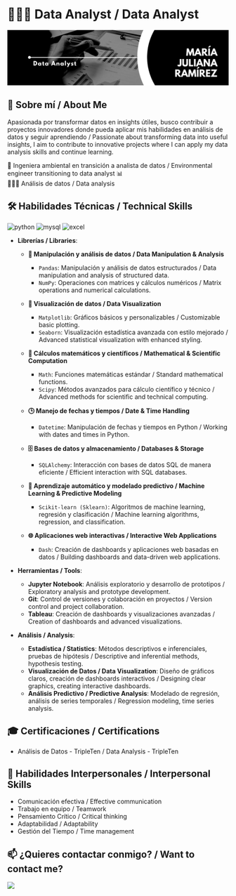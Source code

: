 # 👩🏻‍💻 Data Analyst / Data Analyst

<div id="header" align="center">
  <img decoding="async" src="Black & White Modern Minimalist Data Analyst LinkedIn Banner.png" width="800"/>
</div>

## 🌟 Sobre mí / About Me
Apasionada por transformar datos en insights útiles, busco contribuir a proyectos innovadores donde pueda aplicar mis habilidades en análisis de datos y seguir aprendiendo / Passionate about transforming data into useful insights, I aim to contribute to innovative projects where I can apply my data analysis skills and continue learning.

🌱 Ingeniera ambiental en transición a analista de datos / Environmental engineer transitioning to data analyst 📊  
👩🏼‍💻 Análisis de datos / Data analysis 

## 🛠️ Habilidades Técnicas / Technical Skills
<div id="header" align="left">
    <img decoding="async" src="https://img.shields.io/badge/Python-3776AB?style=for-the-badge&logo=python&logoColor=white" alt="python"/>
  </a>
    <img decoding="async" src="https://img.shields.io/badge/MySQL-6DB33F?style=for-the-badge&logo=mysql&logoColor=white" alt="mysql"/>
  </a>
 <img decoding="async" src="https://img.shields.io/badge/Microsoft_Excel-217346?style=for-the-badge&logo=microsoft-excel&logoColor=white" alt="excel"/>
  </a>
</div>

- **Librerías / Libraries**:
  - **📌 Manipulación y análisis de datos / Data Manipulation & Analysis**
    - `Pandas`: Manipulación y análisis de datos estructurados / Data manipulation and analysis of structured data.
    - `NumPy`: Operaciones con matrices y cálculos numéricos / Matrix operations and numerical calculations.

  - **🎨 Visualización de datos / Data Visualization**
    - `Matplotlib`: Gráficos básicos y personalizables / Customizable basic plotting.
    - `Seaborn`: Visualización estadística avanzada con estilo mejorado / Advanced statistical visualization with enhanced styling.

  - **🧮 Cálculos matemáticos y científicos / Mathematical & Scientific Computation**
    - `Math`: Funciones matemáticas estándar / Standard mathematical functions.
    - `Scipy`: Métodos avanzados para cálculo científico y técnico / Advanced methods for scientific and technical computing.

  - **🕒 Manejo de fechas y tiempos / Date & Time Handling**
    - `Datetime`: Manipulación de fechas y tiempos en Python / Working with dates and times in Python.

  - **🗄️ Bases de datos y almacenamiento / Databases & Storage**
    - `SQLAlchemy`: Interacción con bases de datos SQL de manera eficiente / Efficient interaction with SQL databases. 

  - **🤖 Aprendizaje automático y modelado predictivo / Machine Learning & Predictive Modeling**
    - `Scikit-learn (Sklearn)`: Algoritmos de machine learning, regresión y clasificación / Machine learning algorithms, regression, and classification.

  - **🌐 Aplicaciones web interactivas / Interactive Web Applications**
    - `Dash`: Creación de dashboards y aplicaciones web basadas en datos / Building dashboards and data-driven web applications.

- **Herramientas / Tools**:
  - **Jupyter Notebook**: Análisis exploratorio y desarrollo de prototipos / Exploratory analysis and prototype development.
  - **Git**: Control de versiones y colaboración en proyectos / Version control and project collaboration.
  - **Tableau**: Creación de dashboards y visualizaciones avanzadas / Creation of dashboards and advanced visualizations.

- **Análisis / Analysis**:
  - **Estadística / Statistics**: Métodos descriptivos e inferenciales, pruebas de hipótesis / Descriptive and inferential methods, hypothesis testing.
  - **Visualización de Datos / Data Visualization**: Diseño de gráficos claros, creación de dashboards interactivos / Designing clear graphics, creating interactive dashboards.
  - **Análisis Predictivo / Predictive Analysis**: Modelado de regresión, análisis de series temporales / Regression modeling, time series analysis.

## 🎓 Certificaciones / Certifications
- Análisis de Datos - TripleTen / Data Analysis - TripleTen

## 🤝 Habilidades Interpersonales / Interpersonal Skills
- Comunicación efectiva / Effective communication
- Trabajo en equipo / Teamwork
- Pensamiento Crítico / Critical thinking
- Adaptabilidad / Adaptability
- Gestión del Tiempo / Time management

## 📫 ¿Quieres contactar conmigo? / Want to contact me?
[![](https://img.shields.io/badge/LinkedIn-0077B5?style=for-the-badge&logo=linkedin&logoColor=white)](https://www.linkedin.com/in/maria-juliana-ramirez-zuluaga/)
